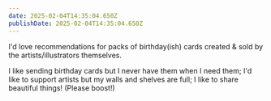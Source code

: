 ```yaml
---
date: 2025-02-04T14:35:04.650Z
publishDate: 2025-02-04T14:35:04.650Z
---
```


I'd love recommendations for packs of birthday(ish) cards created & sold by the artists/illustrators themselves.

I like sending birthday cards but I never have them when I need them; I'd like to support artists but my walls and shelves are full; I like to share beautiful things! (Please boost!)
